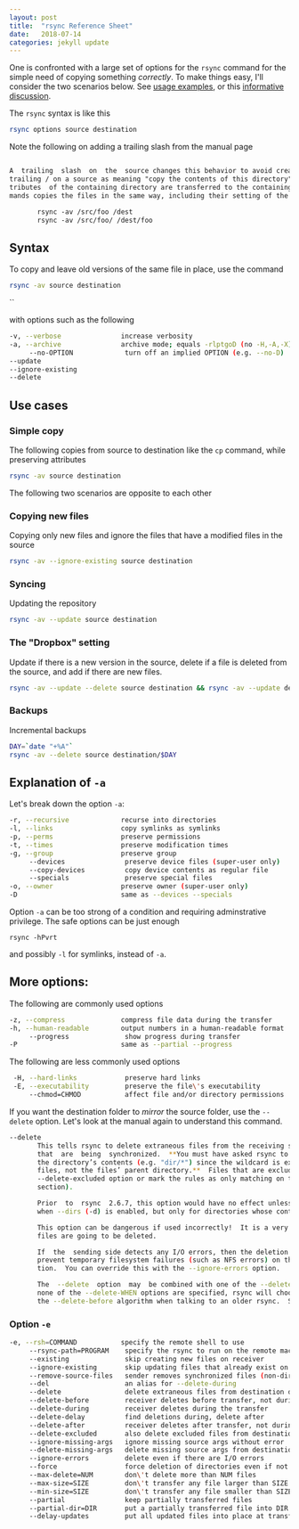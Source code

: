```yaml
---
layout: post
title:  "rsync Reference Sheet"
date:   2018-07-14
categories: jekyll update
---
```


One is confronted with a large set of options for the `rsync` command for the simple need of copying something *correctly*. To make things easy, I'll consider the two scenarios below. See [usage examples](https://rsync.samba.org/examples.html), or this [informative discussion](https://unix.stackexchange.com/questions/67539/how-to-rsync-only-new-files).

The `rsync` syntax is like this 

``` bash
rsync options source destination
```

Note the following on adding a trailing slash from the manual page

``` txt

A  trailing  slash  on  the  source changes this behavior to avoid creating an additional directory level at the destination.  You can think of a
trailing / on a source as meaning "copy the contents of this directory" as opposed to "copy the directory by name", but in  both  cases  the  at‐
tributes  of the containing directory are transferred to the containing directory on the destination.  In other words, each of the following com‐
mands copies the files in the same way, including their setting of the attributes of /dest/foo:

       rsync -av /src/foo /dest
       rsync -av /src/foo/ /dest/foo
```

## Syntax

To copy and leave old versions of the same file in place, use the command 

``` bash
rsync -av source destination
```

``

with options such as the following

``` bash
-v, --verbose               increase verbosity
-a, --archive               archive mode; equals -rlptgoD (no -H,-A,-X)
     --no-OPTION             turn off an implied OPTION (e.g. --no-D)
--update
--ignore-existing
--delete
```

## Use cases


### Simple copy

The following copies from source to destination like the `cp` command, while preserving attributes

``` bash
rsync -av source destination
```
The following two scenarios are opposite to each other

### Copying new files

Copying only new files and ignore the files that have a modified files in the source

``` bash
rsync -av --ignore-existing source destination
```

### Syncing

Updating the repository

``` bash
rsync -av --update source destination
```

### The "Dropbox" setting

Update if there is a new version in the source, delete if a file is deleted from the source, and add if there are new files.

``` bash
rsync -av --update --delete source destination && rsync -av --update destination source
```

### Backups 

Incremental backups

``` bash
DAY=`date "+%A"`
rsync -av --delete source destination/$DAY
```

## Explanation of `-a`

Let's break down the option `-a`:

``` bash
-r, --recursive             recurse into directories
-l, --links                 copy symlinks as symlinks
-p, --perms                 preserve permissions
-t, --times                 preserve modification times
-g, --group                 preserve group
     --devices               preserve device files (super-user only)
     --copy-devices          copy device contents as regular file
     --specials              preserve special files
-o, --owner                 preserve owner (super-user only)
-D                          same as --devices --specials
```

Option `-a` can be too strong of a condition and requiring adminstrative privilege. The safe options can be just enough

``` 
rsync -hPvrt
```
and possibly `-l` for symlinks, instead of `-a`.

## More options:

The following are commonly used options

``` bash
-z, --compress              compress file data during the transfer
-h, --human-readable        output numbers in a human-readable format
     --progress              show progress during transfer
-P                          same as --partial --progress
```


The following are less commonly used options

``` bash
 -H, --hard-links            preserve hard links
 -E, --executability         preserve the file\'s executability
     --chmod=CHMOD           affect file and/or directory permissions
```

If you want the destination folder to *mirror* the source folder, use the `--delete` option. Let's look at the manual again to understand this command.

``` bash
--delete
       This tells rsync to delete extraneous files from the receiving side (ones that aren’t on the sending side), but only for  the  directories
       that  are  being  synchronized.  **You must have asked rsync to send the whole directory (e.g. "dir" or "dir/") without using a wildcard for
       the directory’s contents (e.g. "dir/*") since the wildcard is expanded by the shell and rsync thus gets a request to  transfer  individual
       files, not the files’ parent directory.**  Files that are excluded from the transfer are also excluded from being deleted unless you use the
       --delete-excluded option or mark the rules as only matching on the sending side (see the include/exclude modifiers  in  the  FILTER  RULES
       section).

       Prior  to  rsync  2.6.7, this option would have no effect unless --recursive was enabled.  Beginning with 2.6.7, deletions will also occur
       when --dirs (-d) is enabled, but only for directories whose contents are being copied.

       This option can be dangerous if used incorrectly!  It is a very good idea to first try a run using the --dry-run option (-n) to  see  what
       files are going to be deleted.

       If  the  sending side detects any I/O errors, then the deletion of any files at the destination will be automatically disabled. This is to
       prevent temporary filesystem failures (such as NFS errors) on the sending side from causing a massive deletion of files  on  the  destina‐
       tion.  You can override this with the --ignore-errors option.

       The  --delete  option  may  be combined with one of the --delete-WHEN options without conflict, as well as --delete-excluded.  However, if
       none of the --delete-WHEN options are specified, rsync will choose the --delete-during algorithm when talking to rsync 3.0.0 or newer, and
       the --delete-before algorithm when talking to an older rsync.  See also --delete-delay and --delete-after.
```

### Option `-e`

``` bash
-e, --rsh=COMMAND           specify the remote shell to use
     --rsync-path=PROGRAM    specify the rsync to run on the remote machine
     --existing              skip creating new files on receiver
     --ignore-existing       skip updating files that already exist on receiver
     --remove-source-files   sender removes synchronized files (non-dirs)
     --del                   an alias for --delete-during
     --delete                delete extraneous files from destination dirs
     --delete-before         receiver deletes before transfer, not during
     --delete-during         receiver deletes during the transfer
     --delete-delay          find deletions during, delete after
     --delete-after          receiver deletes after transfer, not during
     --delete-excluded       also delete excluded files from destination dirs
     --ignore-missing-args   ignore missing source args without error
     --delete-missing-args   delete missing source args from destination
     --ignore-errors         delete even if there are I/O errors
     --force                 force deletion of directories even if not empty
     --max-delete=NUM        don\'t delete more than NUM files
     --max-size=SIZE         don\'t transfer any file larger than SIZE
     --min-size=SIZE         don\'t transfer any file smaller than SIZE
     --partial               keep partially transferred files
     --partial-dir=DIR       put a partially transferred file into DIR
     --delay-updates         put all updated files into place at transfer\'s end
```







